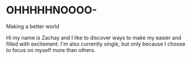 # OHHHHHNOOOO-
Making a better world


Hi my name is Zachay and I like to discover ways to make my easier and filled with excitement.
I'm also currently single, but only because I choose to focus on myself more than others.
